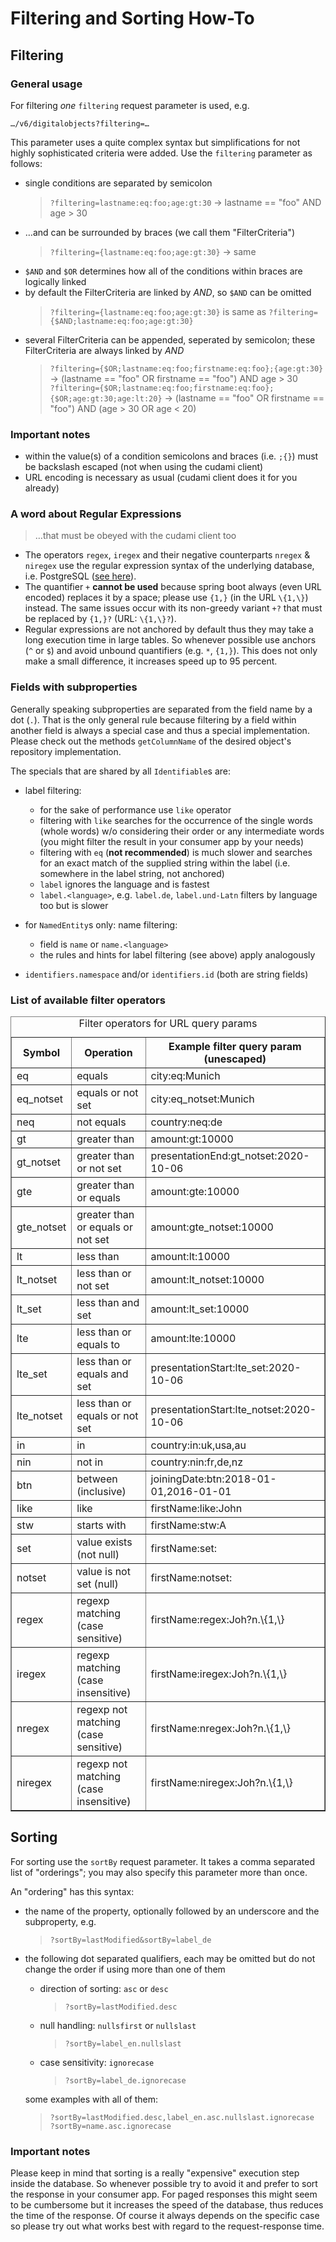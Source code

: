 Filtering and Sorting How-To
============================

Filtering
---------

### General usage

For filtering *one* `filtering` request parameter is used, e.g.
```
…/v6/digitalobjects?filtering=…
```
This parameter uses a quite complex syntax but simplifications for not highly sophisticated criteria were added.
Use the `filtering` parameter as follows:

- single conditions are separated by semicolon  
  > `?filtering=lastname:eq:foo;age:gt:30` → lastname == "foo" AND age > 30
- …and can be surrounded by braces (we call them "FilterCriteria")  
  > `?filtering={lastname:eq:foo;age:gt:30}` → same
- `$AND` and `$OR` determines how all of the conditions within braces are logically linked
- by default the FilterCriteria are linked by *AND*, so `$AND` can be omitted  
  > `?filtering={lastname:eq:foo;age:gt:30}` is same as `?filtering={$AND;lastname:eq:foo;age:gt:30}`
- several FilterCriteria can be appended, seperated by semicolon; these FilterCriteria are always linked by *AND*  
  > `?filtering={$OR;lastname:eq:foo;firstname:eq:foo};{age:gt:30}` → (lastname == "foo" OR firstname == "foo") AND age > 30  
  > `?filtering={$OR;lastname:eq:foo;firstname:eq:foo};{$OR;age:gt:30;age:lt:20}` → (lastname == "foo" OR firstname == "foo") AND (age > 30 OR age < 20)

### Important notes

- within the value(s) of a condition semicolons and braces (i.e. `;{}`) must be backslash escaped
  (not when using the cudami client)
- URL encoding is necessary as usual (cudami client does it for you already)

### A word about Regular Expressions

> …that must be obeyed with the cudami client too

- The operators `regex`, `iregex` and their negative counterparts `nregex` & `niregex`
  use the regular expression syntax of the underlying database, i.e. PostgreSQL
  ([see here](https://www.postgresql.org/docs/13/functions-matching.html#FUNCTIONS-POSIX-REGEXP)).
- The quantifier `+` **cannot be used** because spring boot always (even URL encoded) replaces it by a space;
  please use `{1,}` (in the URL `\{1,\}`) instead. The same issues occur with its non-greedy variant
  `+?` that must be replaced by `{1,}?` (URL: `\{1,\}?`).
- Regular expressions are not anchored by default thus they may take a long execution time in large tables.
  So whenever possible use anchors (`^` or `$`) and avoid unbound quantifiers (e.g. `*`, `{1,}`).
  This does not only make a small difference, it increases speed up to 95 percent.

### Fields with subproperties

Generally speaking subproperties are separated from the field name by a dot (`.`). That is the only general rule because
filtering by a field within another field is always a special case and thus a special implementation.
Please check out the methods `getColumnName` of the desired object's repository implementation.

The specials that are shared by all `Identifiable`s are:

- label filtering:

  - for the sake of performance use `like` operator
  - filtering with `like` searches for the occurrence of the single words (whole words) w/o considering their order
    or any intermediate words (you might filter the result in your consumer app by your needs)
  - filtering with `eq` (**not recommended**) is much slower and searches for an exact match of the supplied string
    within the label (i.e. somewhere in the label string, not anchored)
  - `label` ignores the language and is fastest
  - `label.<language>`, e.g. `label.de`, `label.und-Latn` filters by language too but is slower

- for `NamedEntity`s only: name filtering:

  - field is `name` or `name.<language>`
  - the rules and hints for label filtering (see above) apply analogously

- `identifiers.namespace` and/or `identifiers.id` (both are string fields)

### List of available filter operators

<table border="1">
<caption>Filter operators for URL query params</caption>
<thead>
<tr><th>Symbol    </th><th>Operation                                 </th><th>Example filter query param (unescaped) </th></tr>
</thead>
<tbody>
<tr><td>eq        </td><td>equals                                    </td><td>city:eq:Munich                         </td></tr>
<tr><td>eq_notset </td><td>equals or not set                         </td><td>city:eq_notset:Munich                  </td></tr>
<tr><td>neq       </td><td>not equals                                </td><td>country:neq:de                         </td></tr>
<tr><td>gt        </td><td>greater than                              </td><td>amount:gt:10000                        </td></tr>
<tr><td>gt_notset </td><td>greater than or not set                   </td><td>presentationEnd:gt_notset:2020-10-06   </td></tr>
<tr><td>gte       </td><td>greater than or equals                    </td><td>amount:gte:10000                       </td></tr>
<tr><td>gte_notset</td><td>greater than or equals or not set         </td><td>amount:gte_notset:10000                </td></tr>
<tr><td>lt        </td><td>less than                                 </td><td>amount:lt:10000                        </td></tr>
<tr><td>lt_notset </td><td>less than or not set                      </td><td>amount:lt_notset:10000                 </td></tr>
<tr><td>lt_set    </td><td>less than and set                         </td><td>amount:lt_set:10000                    </td></tr>
<tr><td>lte       </td><td>less than or equals to                    </td><td>amount:lte:10000                       </td></tr>
<tr><td>lte_set   </td><td>less than or equals and set               </td><td>presentationStart:lte_set:2020-10-06   </td></tr>
<tr><td>lte_notset</td><td>less than or equals or not set            </td><td>presentationStart:lte_notset:2020-10-06</td></tr>
<tr><td>in        </td><td>in                                        </td><td>country:in:uk,usa,au                   </td></tr>
<tr><td>nin       </td><td>not in                                    </td><td>country:nin:fr,de,nz                   </td></tr>
<tr><td>btn       </td><td>between (inclusive)                       </td><td>joiningDate:btn:2018-01-01,2016-01-01  </td></tr>
<tr><td>like      </td><td>like                                      </td><td>firstName:like:John                    </td></tr>
<tr><td>stw       </td><td>starts with                               </td><td>firstName:stw:A                        </td></tr>
<tr><td>set       </td><td>value exists (not null)                   </td><td>firstName:set:                         </td></tr>
<tr><td>notset    </td><td>value is not set (null)                   </td><td>firstName:notset:                      </td></tr>
<tr><td>regex     </td><td>regexp matching (case sensitive)          </td><td>firstName:regex:Joh?n.\{1,\}           </td></tr>
<tr><td>iregex    </td><td>regexp matching (case insensitive)        </td><td>firstName:iregex:Joh?n.\{1,\}          </td></tr>
<tr><td>nregex    </td><td>regexp not matching (case sensitive)      </td><td>firstName:nregex:Joh?n.\{1,\}          </td></tr>
<tr><td>niregex   </td><td>regexp not matching (case insensitive)    </td><td>firstName:niregex:Joh?n.\{1,\}         </td></tr>
</tbody>
</table>

Sorting
-------

For sorting use the `sortBy` request parameter. It takes a comma separated list of "orderings";
you may also specify this parameter more than once.  

An "ordering" has this syntax:

- the name of the property, optionally followed by an underscore and the subproperty, e.g.  
  > `?sortBy=lastModified&sortBy=label_de`
- the following dot separated qualifiers, each may be omitted but do not change the order if using more than one of them

  * direction of sorting: `asc` or `desc`  
    > `?sortBy=lastModified.desc`
  * null handling: `nullsfirst` or `nullslast`  
    > `?sortBy=label_en.nullslast`
  * case sensitivity: `ignorecase`  
    > `?sortBy=label_de.ignorecase`

  some examples with all of them:  
  > `?sortBy=lastModified.desc,label_en.asc.nullslast.ignorecase`  
  > `?sortBy=name.asc.ignorecase`

### Important notes

Please keep in mind that sorting is a really "expensive" execution step inside the database.
So whenever possible try to avoid it and prefer to sort the response in your consumer app.
For paged responses this might seem to be cumbersome but it increases the speed of the database, thus reduces the time of the response.
Of course it always depends on the specific case so please try out what works best with regard to the request-response time.

